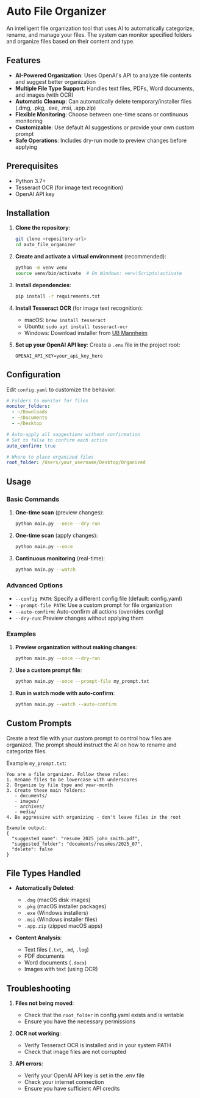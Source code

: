 # Auto File Organizer

An intelligent file organization tool that uses AI to automatically categorize, rename, and manage your files. The system can monitor specified folders and organize files based on their content and type.

## Features

- **AI-Powered Organization**: Uses OpenAI's API to analyze file contents and suggest better organization
- **Multiple File Type Support**: Handles text files, PDFs, Word documents, and images (with OCR)
- **Automatic Cleanup**: Can automatically delete temporary/installer files (.dmg, .pkg, .exe, .msi, .app.zip)
- **Flexible Monitoring**: Choose between one-time scans or continuous monitoring
- **Customizable**: Use default AI suggestions or provide your own custom prompt
- **Safe Operations**: Includes dry-run mode to preview changes before applying

## Prerequisites

- Python 3.7+
- Tesseract OCR (for image text recognition)
- OpenAI API key

## Installation

1. **Clone the repository**:
   ```bash
   git clone <repository-url>
   cd auto_file_organizer
   ```

2. **Create and activate a virtual environment** (recommended):
   ```bash
   python -m venv venv
   source venv/bin/activate  # On Windows: venv\Scripts\activate
   ```

3. **Install dependencies**:
   ```bash
   pip install -r requirements.txt
   ```

4. **Install Tesseract OCR** (for image text recognition):
   - macOS: `brew install tesseract`
   - Ubuntu: `sudo apt install tesseract-ocr`
   - Windows: Download installer from [UB Mannheim](https://github.com/UB-Mannheim/tesseract/wiki)

5. **Set up your OpenAI API key**:
   Create a `.env` file in the project root:
   ```
   OPENAI_API_KEY=your_api_key_here
   ```

## Configuration

Edit `config.yaml` to customize the behavior:

```yaml
# Folders to monitor for files
monitor_folders:
  - ~/Downloads
  - ~/Documents
  - ~/Desktop

# Auto-apply all suggestions without confirmation
# Set to false to confirm each action
auto_confirm: true

# Where to place organized files
root_folder: /Users/your_username/Desktop/Organized
```

## Usage

### Basic Commands

1. **One-time scan** (preview changes):
   ```bash
   python main.py --once --dry-run
   ```

2. **One-time scan** (apply changes):
   ```bash
   python main.py --once
   ```

3. **Continuous monitoring** (real-time):
   ```bash
   python main.py --watch
   ```

### Advanced Options

- `--config PATH`: Specify a different config file (default: config.yaml)
- `--prompt-file PATH`: Use a custom prompt for file organization
- `--auto-confirm`: Auto-confirm all actions (overrides config)
- `--dry-run`: Preview changes without applying them

### Examples

1. **Preview organization without making changes**:
   ```bash
   python main.py --once --dry-run
   ```

2. **Use a custom prompt file**:
   ```bash
   python main.py --once --prompt-file my_prompt.txt
   ```

3. **Run in watch mode with auto-confirm**:
   ```bash
   python main.py --watch --auto-confirm
   ```

## Custom Prompts

Create a text file with your custom prompt to control how files are organized. The prompt should instruct the AI on how to rename and categorize files.

Example `my_prompt.txt`:
```
You are a file organizer. Follow these rules:
1. Rename files to be lowercase with underscores
2. Organize by file type and year-month
3. Create these main folders:
   - documents/
   - images/
   - archives/
   - media/
4. Be aggressive with organizing - don't leave files in the root

Example output:
{
  "suggested_name": "resume_2025_john_smith.pdf",
  "suggested_folder": "documents/resumes/2025_07",
  "delete": false
}
```

## File Types Handled

- **Automatically Deleted**:
  - `.dmg` (macOS disk images)
  - `.pkg` (macOS installer packages)
  - `.exe` (Windows installers)
  - `.msi` (Windows installer files)
  - `.app.zip` (zipped macOS apps)

- **Content Analysis**:
  - Text files (`.txt`, `.md`, `.log`)
  - PDF documents
  - Word documents (`.docx`)
  - Images with text (using OCR)

## Troubleshooting

1. **Files not being moved**:
   - Check that the `root_folder` in config.yaml exists and is writable
   - Ensure you have the necessary permissions

2. **OCR not working**:
   - Verify Tesseract OCR is installed and in your system PATH
   - Check that image files are not corrupted

3. **API errors**:
   - Verify your OpenAI API key is set in the .env file
   - Check your internet connection
   - Ensure you have sufficient API credits
